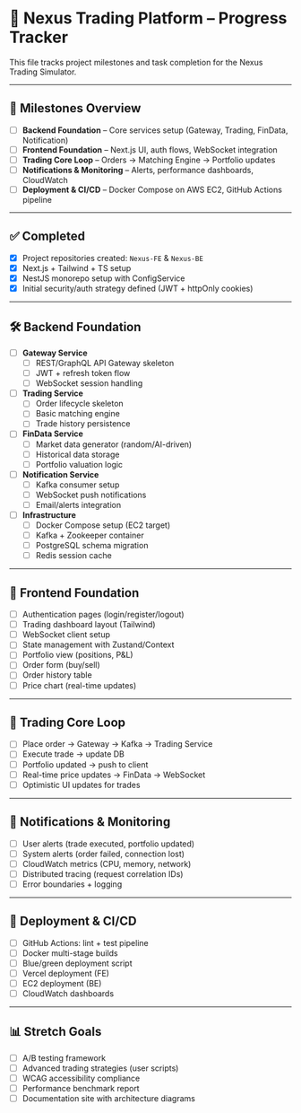 # 🚀 Nexus Trading Platform – Progress Tracker

This file tracks project milestones and task completion for the Nexus Trading Simulator.  

---

## 📌 Milestones Overview
- [ ] **Backend Foundation** – Core services setup (Gateway, Trading, FinData, Notification)
- [ ] **Frontend Foundation** – Next.js UI, auth flows, WebSocket integration
- [ ] **Trading Core Loop** – Orders → Matching Engine → Portfolio updates
- [ ] **Notifications & Monitoring** – Alerts, performance dashboards, CloudWatch
- [ ] **Deployment & CI/CD** – Docker Compose on AWS EC2, GitHub Actions pipeline

---

## ✅ Completed
- [x] Project repositories created: `Nexus-FE` & `Nexus-BE`
- [x] Next.js + Tailwind + TS setup
- [x] NestJS monorepo setup with ConfigService
- [x] Initial security/auth strategy defined (JWT + httpOnly cookies)

---

## 🛠 Backend Foundation
- [ ] **Gateway Service**
  - [ ] REST/GraphQL API Gateway skeleton
  - [ ] JWT + refresh token flow
  - [ ] WebSocket session handling
- [ ] **Trading Service**
  - [ ] Order lifecycle skeleton
  - [ ] Basic matching engine
  - [ ] Trade history persistence
- [ ] **FinData Service**
  - [ ] Market data generator (random/AI-driven)
  - [ ] Historical data storage
  - [ ] Portfolio valuation logic
- [ ] **Notification Service**
  - [ ] Kafka consumer setup
  - [ ] WebSocket push notifications
  - [ ] Email/alerts integration
- [ ] **Infrastructure**
  - [ ] Docker Compose setup (EC2 target)
  - [ ] Kafka + Zookeeper container
  - [ ] PostgreSQL schema migration
  - [ ] Redis session cache

---

## 🎨 Frontend Foundation
- [ ] Authentication pages (login/register/logout)
- [ ] Trading dashboard layout (Tailwind)
- [ ] WebSocket client setup
- [ ] State management with Zustand/Context
- [ ] Portfolio view (positions, P&L)
- [ ] Order form (buy/sell)
- [ ] Order history table
- [ ] Price chart (real-time updates)

---

## 🔄 Trading Core Loop
- [ ] Place order → Gateway → Kafka → Trading Service
- [ ] Execute trade → update DB
- [ ] Portfolio updated → push to client
- [ ] Real-time price updates → FinData → WebSocket
- [ ] Optimistic UI updates for trades

---

## 🔔 Notifications & Monitoring
- [ ] User alerts (trade executed, portfolio updated)
- [ ] System alerts (order failed, connection lost)
- [ ] CloudWatch metrics (CPU, memory, network)
- [ ] Distributed tracing (request correlation IDs)
- [ ] Error boundaries + logging

---

## 🚀 Deployment & CI/CD
- [ ] GitHub Actions: lint + test pipeline
- [ ] Docker multi-stage builds
- [ ] Blue/green deployment script
- [ ] Vercel deployment (FE)
- [ ] EC2 deployment (BE)
- [ ] CloudWatch dashboards

---

## 📊 Stretch Goals
- [ ] A/B testing framework
- [ ] Advanced trading strategies (user scripts)
- [ ] WCAG accessibility compliance
- [ ] Performance benchmark report
- [ ] Documentation site with architecture diagrams
